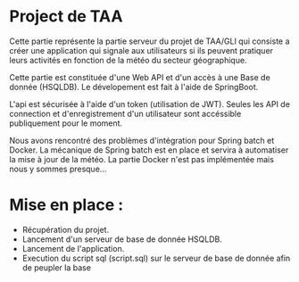 # Project de TAA 
Cette partie représente la partie serveur du projet de TAA/GLI qui consiste a créer une application qui signale aux utilisateurs si ils peuvent pratiquer leurs activités en fonction de la météo du secteur géographique.

Cette partie est constituée d'une Web API et d'un accès à une Base de donnée (HSQLDB). Le dévelopement est fait à l'aide de SpringBoot.

L'api est sécurisée à l'aide d'un token (utilisation de JWT).
Seules les API de connection et d'enregistrement d'un utilisateur sont accéssible publiquement pour le moment.

Nous avons rencontré des problèmes d'intégration pour Spring batch et Docker.
La mécanique de Spring batch est en place et servira à automatiser la mise à jour de la météo.
La partie Docker n'est pas implémentée mais nous y sommes presque... 

# Mise en place :
  - Récupération du projet.
  - Lancement d'un serveur de base de donnée HSQLDB.
  - Lancement de l'application.
  - Execution du script sql (script.sql) sur le serveur de base de donnée afin de peupler la base
 
